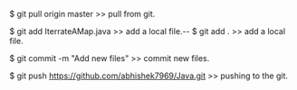 $ git pull origin master  >> pull  from git.


$ git add IterrateAMap.java >> add a local file.--
$ git add . >> add a local file.

$ git commit -m "Add new files"  >> commit new files.

$ git push https://github.com/abhishek7969/Java.git   >> pushing to the git.
